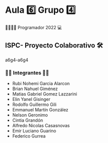 # Aula 6️⃣ Grupo 4️⃣

🙋‍♀️🙋‍♂️ Programador 2022 💻

## ISPC- Proyecto Colaborativo 🛠

a6g4-a6g4

### 👩‍💻 Integrantes 👨‍💻
- Rubi Nohemi Garcia Alarcon
- Brian Nahuel Giménez
- Matias Gabriel Gomez Lazzarini
- Elin Yanel Gisinger
- Rodolfo Guillermo Gili
- Emmanuel Martín González
- Nelson Geronimo
- Cintia Grandón
- Alfredo Nicolas Casasnovas
- Emir Luciano	Guarino
- Federico Gurrea
